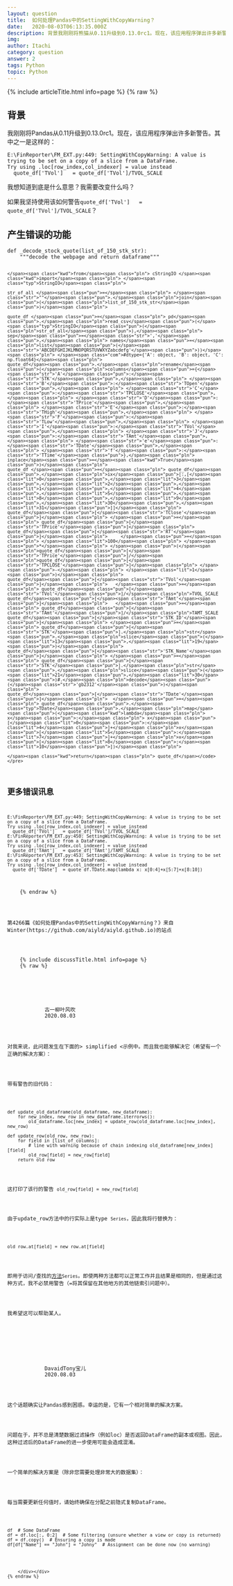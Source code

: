 ```yaml
---
layout: question
title:  如何处理Pandas中的SettingWithCopyWarning？
date:   2020-08-03T06:13:35.000Z
description: 背景我刚刚将熊猫从0.11升级到0.13.0rc1。现在，该应用程序弹出许多新警告。其中之一是这样的：E \FinReporter\FM_EXT.py...
img: 
author: Itachi
category: question
answer: 2
tags: Python
topic: Python
---
```

<div class="article-root">
  <div class="article">
    {% include articleTitle.html info=page %}
    {% raw %}
    <div class="article-content"><h2><font style="vertical-align: inherit;"><font style="vertical-align: inherit;">背景</font></font></h2>
<p><font style="vertical-align: inherit;"><font style="vertical-align: inherit;">我刚刚将Pandas从0.11升级到0.13.0rc1。</font><font style="vertical-align: inherit;">现在，该应用程序弹出许多新警告。</font><font style="vertical-align: inherit;">其中之一是这样的：</font></font></p>
<pre class="lang-py prettyprint prettyprinted" style=""><code><span class="pln">E</span><span class="pun">:</span><span class="pln">\FinReporter\FM_EXT</span><span class="pun">.</span><span class="pln">py</span><span class="pun">:</span><span class="lit">449</span><span class="pun">:</span><span class="pln"> </span><span class="typ">SettingWithCopyWarning</span><span class="pun">:</span><span class="pln"> A value </span><span class="kwd">is</span><span class="pln"> trying to be set on a copy of a slice </span><span class="kwd">from</span><span class="pln"> a </span><span class="typ">DataFrame</span><span class="pun">.</span><span class="pln">
</span><span class="typ">Try</span><span class="pln"> using </span><span class="pun">.</span><span class="pln">loc</span><span class="pun">[</span><span class="pln">row_index</span><span class="pun">,</span><span class="pln">col_indexer</span><span class="pun">]</span><span class="pln"> </span><span class="pun">=</span><span class="pln"> value instead
  quote_df</span><span class="pun">[</span><span class="str">'TVol'</span><span class="pun">]</span><span class="pln">   </span><span class="pun">=</span><span class="pln"> quote_df</span><span class="pun">[</span><span class="str">'TVol'</span><span class="pun">]/</span><span class="pln">TVOL_SCALE</span></code></pre>
<p><font style="vertical-align: inherit;"><font style="vertical-align: inherit;">我想知道到底是什么意思？</font><font style="vertical-align: inherit;">我需要改变什么吗？</font></font></p>
<p><font style="vertical-align: inherit;"><font style="vertical-align: inherit;">如果我坚持使用该如何警告</font></font><code>quote_df['TVol']   = quote_df['TVol']/TVOL_SCALE</code><font style="vertical-align: inherit;"><font style="vertical-align: inherit;">？</font></font></p>
<h2><font style="vertical-align: inherit;"><font style="vertical-align: inherit;">产生错误的功能</font></font></h2>
<pre class="lang-py prettyprint prettyprinted" style=""><code><span class="kwd">def</span><span class="pln"> _decode_stock_quote</span><span class="pun">(</span><span class="pln">list_of_150_stk_str</span><span class="pun">):</span><span class="pln">
    </span><span class="str">"""decode the webpage and return dataframe"""</span><span class="pln">

    </span><span class="kwd">from</span><span class="pln"> cStringIO </span><span class="kwd">import</span><span class="pln"> </span><span class="typ">StringIO</span><span class="pln">

    str_of_all </span><span class="pun">=</span><span class="pln"> </span><span class="str">""</span><span class="pun">.</span><span class="pln">join</span><span class="pun">(</span><span class="pln">list_of_150_stk_str</span><span class="pun">)</span><span class="pln">

    quote_df </span><span class="pun">=</span><span class="pln"> pd</span><span class="pun">.</span><span class="pln">read_csv</span><span class="pun">(</span><span class="typ">StringIO</span><span class="pun">(</span><span class="pln">str_of_all</span><span class="pun">),</span><span class="pln"> sep</span><span class="pun">=</span><span class="str">','</span><span class="pun">,</span><span class="pln"> names</span><span class="pun">=</span><span class="pln">list</span><span class="pun">(</span><span class="str">'ABCDEFGHIJKLMNOPQRSTUVWXYZabcdefg'</span><span class="pun">))</span><span class="pln"> </span><span class="com">#dtype={'A': object, 'B': object, 'C': np.float64}</span><span class="pln">
    quote_df</span><span class="pun">.</span><span class="pln">rename</span><span class="pun">(</span><span class="pln">columns</span><span class="pun">={</span><span class="str">'A'</span><span class="pun">:</span><span class="str">'STK'</span><span class="pun">,</span><span class="pln"> </span><span class="str">'B'</span><span class="pun">:</span><span class="str">'TOpen'</span><span class="pun">,</span><span class="pln"> </span><span class="str">'C'</span><span class="pun">:</span><span class="str">'TPCLOSE'</span><span class="pun">,</span><span class="pln"> </span><span class="str">'D'</span><span class="pun">:</span><span class="str">'TPrice'</span><span class="pun">,</span><span class="pln"> </span><span class="str">'E'</span><span class="pun">:</span><span class="str">'THigh'</span><span class="pun">,</span><span class="pln"> </span><span class="str">'F'</span><span class="pun">:</span><span class="str">'TLow'</span><span class="pun">,</span><span class="pln"> </span><span class="str">'I'</span><span class="pun">:</span><span class="str">'TVol'</span><span class="pun">,</span><span class="pln"> </span><span class="str">'J'</span><span class="pun">:</span><span class="str">'TAmt'</span><span class="pun">,</span><span class="pln"> </span><span class="str">'e'</span><span class="pun">:</span><span class="str">'TDate'</span><span class="pun">,</span><span class="pln"> </span><span class="str">'f'</span><span class="pun">:</span><span class="str">'TTime'</span><span class="pun">},</span><span class="pln"> inplace</span><span class="pun">=</span><span class="kwd">True</span><span class="pun">)</span><span class="pln">
    quote_df </span><span class="pun">=</span><span class="pln"> quote_df</span><span class="pun">.</span><span class="pln">ix</span><span class="pun">[:,[</span><span class="lit">0</span><span class="pun">,</span><span class="lit">3</span><span class="pun">,</span><span class="lit">2</span><span class="pun">,</span><span class="lit">1</span><span class="pun">,</span><span class="lit">4</span><span class="pun">,</span><span class="lit">5</span><span class="pun">,</span><span class="lit">8</span><span class="pun">,</span><span class="lit">9</span><span class="pun">,</span><span class="lit">30</span><span class="pun">,</span><span class="lit">31</span><span class="pun">]]</span><span class="pln">
    quote_df</span><span class="pun">[</span><span class="str">'TClose'</span><span class="pun">]</span><span class="pln"> </span><span class="pun">=</span><span class="pln"> quote_df</span><span class="pun">[</span><span class="str">'TPrice'</span><span class="pun">]</span><span class="pln">
    quote_df</span><span class="pun">[</span><span class="str">'RT'</span><span class="pun">]</span><span class="pln">     </span><span class="pun">=</span><span class="pln"> </span><span class="lit">100</span><span class="pln"> </span><span class="pun">*</span><span class="pln"> </span><span class="pun">(</span><span class="pln">quote_df</span><span class="pun">[</span><span class="str">'TPrice'</span><span class="pun">]/</span><span class="pln">quote_df</span><span class="pun">[</span><span class="str">'TPCLOSE'</span><span class="pun">]</span><span class="pln"> </span><span class="pun">-</span><span class="pln"> </span><span class="lit">1</span><span class="pun">)</span><span class="pln">
    quote_df</span><span class="pun">[</span><span class="str">'TVol'</span><span class="pun">]</span><span class="pln">   </span><span class="pun">=</span><span class="pln"> quote_df</span><span class="pun">[</span><span class="str">'TVol'</span><span class="pun">]/</span><span class="pln">TVOL_SCALE
    quote_df</span><span class="pun">[</span><span class="str">'TAmt'</span><span class="pun">]</span><span class="pln">   </span><span class="pun">=</span><span class="pln"> quote_df</span><span class="pun">[</span><span class="str">'TAmt'</span><span class="pun">]/</span><span class="pln">TAMT_SCALE
    quote_df</span><span class="pun">[</span><span class="str">'STK_ID'</span><span class="pun">]</span><span class="pln"> </span><span class="pun">=</span><span class="pln"> quote_df</span><span class="pun">[</span><span class="str">'STK'</span><span class="pun">].</span><span class="pln">str</span><span class="pun">.</span><span class="pln">slice</span><span class="pun">(</span><span class="lit">13</span><span class="pun">,</span><span class="lit">19</span><span class="pun">)</span><span class="pln">
    quote_df</span><span class="pun">[</span><span class="str">'STK_Name'</span><span class="pun">]</span><span class="pln"> </span><span class="pun">=</span><span class="pln"> quote_df</span><span class="pun">[</span><span class="str">'STK'</span><span class="pun">].</span><span class="pln">str</span><span class="pun">.</span><span class="pln">slice</span><span class="pun">(</span><span class="lit">21</span><span class="pun">,</span><span class="lit">30</span><span class="pun">)#.</span><span class="pln">decode</span><span class="pun">(</span><span class="str">'gb2312'</span><span class="pun">)</span><span class="pln">
    quote_df</span><span class="pun">[</span><span class="str">'TDate'</span><span class="pun">]</span><span class="pln">  </span><span class="pun">=</span><span class="pln"> quote_df</span><span class="pun">.</span><span class="typ">TDate</span><span class="pun">.</span><span class="pln">map</span><span class="pun">(</span><span class="kwd">lambda</span><span class="pln"> x</span><span class="pun">:</span><span class="pln"> x</span><span class="pun">[</span><span class="lit">0</span><span class="pun">:</span><span class="lit">4</span><span class="pun">]+</span><span class="pln">x</span><span class="pun">[</span><span class="lit">5</span><span class="pun">:</span><span class="lit">7</span><span class="pun">]+</span><span class="pln">x</span><span class="pun">[</span><span class="lit">8</span><span class="pun">:</span><span class="lit">10</span><span class="pun">])</span><span class="pln">
    
    </span><span class="kwd">return</span><span class="pln"> quote_df</span></code></pre>
<h2><font style="vertical-align: inherit;"><font style="vertical-align: inherit;">更多错误讯息</font></font></h2>
<pre class="lang-py prettyprint prettyprinted" style=""><code><span class="pln">E</span><span class="pun">:</span><span class="pln">\FinReporter\FM_EXT</span><span class="pun">.</span><span class="pln">py</span><span class="pun">:</span><span class="lit">449</span><span class="pun">:</span><span class="pln"> </span><span class="typ">SettingWithCopyWarning</span><span class="pun">:</span><span class="pln"> A value </span><span class="kwd">is</span><span class="pln"> trying to be set on a copy of a slice </span><span class="kwd">from</span><span class="pln"> a </span><span class="typ">DataFrame</span><span class="pun">.</span><span class="pln">
</span><span class="typ">Try</span><span class="pln"> using </span><span class="pun">.</span><span class="pln">loc</span><span class="pun">[</span><span class="pln">row_index</span><span class="pun">,</span><span class="pln">col_indexer</span><span class="pun">]</span><span class="pln"> </span><span class="pun">=</span><span class="pln"> value instead
  quote_df</span><span class="pun">[</span><span class="str">'TVol'</span><span class="pun">]</span><span class="pln">   </span><span class="pun">=</span><span class="pln"> quote_df</span><span class="pun">[</span><span class="str">'TVol'</span><span class="pun">]/</span><span class="pln">TVOL_SCALE
E</span><span class="pun">:</span><span class="pln">\FinReporter\FM_EXT</span><span class="pun">.</span><span class="pln">py</span><span class="pun">:</span><span class="lit">450</span><span class="pun">:</span><span class="pln"> </span><span class="typ">SettingWithCopyWarning</span><span class="pun">:</span><span class="pln"> A value </span><span class="kwd">is</span><span class="pln"> trying to be set on a copy of a slice </span><span class="kwd">from</span><span class="pln"> a </span><span class="typ">DataFrame</span><span class="pun">.</span><span class="pln">
</span><span class="typ">Try</span><span class="pln"> using </span><span class="pun">.</span><span class="pln">loc</span><span class="pun">[</span><span class="pln">row_index</span><span class="pun">,</span><span class="pln">col_indexer</span><span class="pun">]</span><span class="pln"> </span><span class="pun">=</span><span class="pln"> value instead
  quote_df</span><span class="pun">[</span><span class="str">'TAmt'</span><span class="pun">]</span><span class="pln">   </span><span class="pun">=</span><span class="pln"> quote_df</span><span class="pun">[</span><span class="str">'TAmt'</span><span class="pun">]/</span><span class="pln">TAMT_SCALE
E</span><span class="pun">:</span><span class="pln">\FinReporter\FM_EXT</span><span class="pun">.</span><span class="pln">py</span><span class="pun">:</span><span class="lit">453</span><span class="pun">:</span><span class="pln"> </span><span class="typ">SettingWithCopyWarning</span><span class="pun">:</span><span class="pln"> A value </span><span class="kwd">is</span><span class="pln"> trying to be set on a copy of a slice </span><span class="kwd">from</span><span class="pln"> a </span><span class="typ">DataFrame</span><span class="pun">.</span><span class="pln">
</span><span class="typ">Try</span><span class="pln"> using </span><span class="pun">.</span><span class="pln">loc</span><span class="pun">[</span><span class="pln">row_index</span><span class="pun">,</span><span class="pln">col_indexer</span><span class="pun">]</span><span class="pln"> </span><span class="pun">=</span><span class="pln"> value instead
  quote_df</span><span class="pun">[</span><span class="str">'TDate'</span><span class="pun">]</span><span class="pln">  </span><span class="pun">=</span><span class="pln"> quote_df</span><span class="pun">.</span><span class="typ">TDate</span><span class="pun">.</span><span class="pln">map</span><span class="pun">(</span><span class="kwd">lambda</span><span class="pln"> x</span><span class="pun">:</span><span class="pln"> x</span><span class="pun">[</span><span class="lit">0</span><span class="pun">:</span><span class="lit">4</span><span class="pun">]+</span><span class="pln">x</span><span class="pun">[</span><span class="lit">5</span><span class="pun">:</span><span class="lit">7</span><span class="pun">]+</span><span class="pln">x</span><span class="pun">[</span><span class="lit">8</span><span class="pun">:</span><span class="lit">10</span><span class="pun">])</span></code></pre></div>
    {% endraw %}
  </div>
  <p class="winter_mark">第4266篇《如何处理Pandas中的SettingWithCopyWarning？》来自Winter(https://github.com/aiyld/aiyld.github.io)的站点</p>
  <div class="discuss-wrapper">
    {% include discussTitle.html info=page %}
    {% raw %}
    <div class="discuss-item">
        <div class="discuss-parent">
          <div class="discuss-meta">
            <span class="discuss-user">古一柳叶风吹</span>
            <span class="discuss-time">2020.08.03</span>
          </div>
          <div class="discuss-comment"><p><font style="vertical-align: inherit;"><font style="vertical-align: inherit;">对我来说，此问题发生在下面的&gt; simplified &lt;示例中。</font><font style="vertical-align: inherit;">而且我也能够解决它（希望有一个正确的解决方案）：</font></font></p>

<p><font style="vertical-align: inherit;"><font style="vertical-align: inherit;">带有警告的旧代码：</font></font></p>

<pre class="lang-py prettyprint prettyprinted" style=""><code><span class="kwd">def</span><span class="pln"> update_old_dataframe</span><span class="pun">(</span><span class="pln">old_dataframe</span><span class="pun">,</span><span class="pln"> new_dataframe</span><span class="pun">):</span><span class="pln">
    </span><span class="kwd">for</span><span class="pln"> new_index</span><span class="pun">,</span><span class="pln"> new_row </span><span class="kwd">in</span><span class="pln"> new_dataframe</span><span class="pun">.</span><span class="pln">iterrorws</span><span class="pun">():</span><span class="pln">
        old_dataframe</span><span class="pun">.</span><span class="pln">loc</span><span class="pun">[</span><span class="pln">new_index</span><span class="pun">]</span><span class="pln"> </span><span class="pun">=</span><span class="pln"> update_row</span><span class="pun">(</span><span class="pln">old_dataframe</span><span class="pun">.</span><span class="pln">loc</span><span class="pun">[</span><span class="pln">new_index</span><span class="pun">],</span><span class="pln"> new_row</span><span class="pun">)</span><span class="pln">

</span><span class="kwd">def</span><span class="pln"> update_row</span><span class="pun">(</span><span class="pln">old_row</span><span class="pun">,</span><span class="pln"> new_row</span><span class="pun">):</span><span class="pln">
    </span><span class="kwd">for</span><span class="pln"> field </span><span class="kwd">in</span><span class="pln"> </span><span class="pun">[</span><span class="pln">list_of_columns</span><span class="pun">]:</span><span class="pln">
        </span><span class="com"># line with warning because of chain indexing old_dataframe[new_index][field]</span><span class="pln">
        old_row</span><span class="pun">[</span><span class="pln">field</span><span class="pun">]</span><span class="pln"> </span><span class="pun">=</span><span class="pln"> new_row</span><span class="pun">[</span><span class="pln">field</span><span class="pun">]</span><span class="pln">  
    </span><span class="kwd">return</span><span class="pln"> old_row</span></code></pre>

<p><font style="vertical-align: inherit;"><font style="vertical-align: inherit;">这打印了该行的警告 </font></font><code>old_row[field] = new_row[field]</code></p>

<p><font style="vertical-align: inherit;"><font style="vertical-align: inherit;">由于update_row方法中的行实际上是type </font></font><code>Series</code><font style="vertical-align: inherit;"><font style="vertical-align: inherit;">，因此我将行替换为：</font></font></p>

<pre class="lang-py prettyprint prettyprinted" style=""><code><span class="pln">old_row</span><span class="pun">.</span><span class="pln">at</span><span class="pun">[</span><span class="pln">field</span><span class="pun">]</span><span class="pln"> </span><span class="pun">=</span><span class="pln"> new_row</span><span class="pun">.</span><span class="pln">at</span><span class="pun">[</span><span class="pln">field</span><span class="pun">]</span></code></pre>

<p><font style="vertical-align: inherit;"><font style="vertical-align: inherit;">即</font><font style="vertical-align: inherit;">用于访问/查找的</font></font><a href="https://pandas.pydata.org/pandas-docs/stable/generated/pandas.Series.at.html" rel="nofollow noreferrer"><font style="vertical-align: inherit;"><font style="vertical-align: inherit;">方法</font></font></a><font style="vertical-align: inherit;"></font><code>Series</code><font style="vertical-align: inherit;"><font style="vertical-align: inherit;">。</font><font style="vertical-align: inherit;">即使两种方法都可以正常工作并且结果是相同的，但是通过这种方式，我不必禁用警告（=将其保留在其他地方的其他链索引问题中）。</font></font></p>

<p><font style="vertical-align: inherit;"><font style="vertical-align: inherit;">我希望这可以帮助某人。</font></font></p></div>
        </div></div><div class="discuss-item">
        <div class="discuss-parent">
          <div class="discuss-meta">
            <span class="discuss-user">DavaidTony宝儿</span>
            <span class="discuss-time">2020.08.03</span>
          </div>
          <div class="discuss-comment"><p><font style="vertical-align: inherit;"><font style="vertical-align: inherit;">这个话题确实让Pandas感到困惑。</font><font style="vertical-align: inherit;">幸运的是，它有一个相对简单的解决方案。</font></font></p>

<p><font style="vertical-align: inherit;"><font style="vertical-align: inherit;">问题在于，并不总是清楚数据过滤操作（例如loc）是否返回DataFrame的副本或视图。</font><font style="vertical-align: inherit;">因此，这种过滤后的DataFrame的进一步使用可能会造成混淆。</font></font></p>

<p><font style="vertical-align: inherit;"><font style="vertical-align: inherit;">一个简单的解决方案是（除非您需要处理非常大的数据集）：</font></font></p>

<p><font style="vertical-align: inherit;"><font style="vertical-align: inherit;">每当需要更新任何值时，请始终确保在分配之前隐式复制DataFrame。</font></font></p>

<pre class="lang-py prettyprint prettyprinted" style=""><code><span class="pln">df  </span><span class="com"># Some DataFrame</span><span class="pln">
df </span><span class="pun">=</span><span class="pln"> df</span><span class="pun">.</span><span class="pln">loc</span><span class="pun">[:,</span><span class="pln"> </span><span class="lit">0</span><span class="pun">:</span><span class="lit">2</span><span class="pun">]</span><span class="pln">  </span><span class="com"># Some filtering (unsure whether a view or copy is returned)</span><span class="pln">
df </span><span class="pun">=</span><span class="pln"> df</span><span class="pun">.</span><span class="pln">copy</span><span class="pun">()</span><span class="pln">  </span><span class="com"># Ensuring a copy is made</span><span class="pln">
df</span><span class="pun">[</span><span class="pln">df</span><span class="pun">[</span><span class="str">"Name"</span><span class="pun">]</span><span class="pln"> </span><span class="pun">==</span><span class="pln"> </span><span class="str">"John"</span><span class="pun">]</span><span class="pln"> </span><span class="pun">=</span><span class="pln"> </span><span class="str">"Johny"</span><span class="pln">  </span><span class="com"># Assignment can be done now (no warning)</span><span class="pln">
</span></code></pre></div>
        </div></div>
    {% endraw %}
  </div>
<div>
